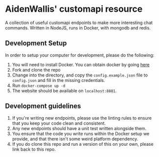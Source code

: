 # AidenWallis' customapi resource

A collection of useful customapi endpoints to make more interesting chat commands. Written in NodeJS, runs in Docker, with mongodb and redis.

## Development Setup

In order to setup your computer for development, please do the following:
1. You will need to install Docker. You can obtain docker by going [here](https://www.docker.com/get-started)
1. Fork and clone the repo
1. Change into the directory, and copy the `config.example.json` file to `config.json` and fill in the missing credentials.
1. Run `docker-compose up -d`
1. The website should be available on `localhost:8881`.

## Development guidelines

1. If you're writing new endpoints, please use the linting rules to ensure that you keep your code clean and consistent.
1. Any new endpoints should have a unit test written alongside them.
1. You ensure that the code you write runs within the Docker setup we provide, and that there isn't some weird platform dependency.
1. If you do clone this repo and run a version of this on your own, please link back to this repo.
